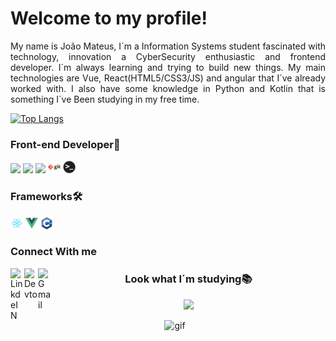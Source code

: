 
<h1 >Welcome to my profile!</h1>

  <p  align="justify">My name is João Mateus, I´m a Information Systems student fascinated with technology, innovation a CyberSecurity enthusiastic and frontend developer. 
  I´m always learning and trying to build new things. My main technologies are Vue, React(HTML5/CSS3/JS) and angular that I´ve already worked with. I also have some knowledge in Python and Kotlin that is something I´ve Been studying in my free time.</p>


<div align="left">
  
[![Top Langs](https://github-readme-stats.vercel.app/api/top-langs/?username=joaomateuus&layout=compact&theme=tokyonight)](https://github.com/joaomateuus/github-readme-stats)
  
</div>

<div float="left">
 
  <h3 align="left">Front-end Developer🎨</h3>
    <code><img height="20"<img src="https://user-images.githubusercontent.com/80249973/126726480-1285c6c4-d83b-4c84-9470-5a93c983acc4.png"></code>
    <code><img height="20"<img src="https://www.seekpng.com/png/full/80-803501_javascript-logo-logo-de-java-script-png.png"></code>
    <code><img height="20"<img src="https://cdn.iconscout.com/icon/free/png-512/typescript-1174965.png"></code>
    <code><img height="20" src="https://raw.githubusercontent.com/github/explore/80688e429a7d4ef2fca1e82350fe8e3517d3494d/topics/git/git.png"></code>
    <code><img height="20" src="https://raw.githubusercontent.com/github/explore/80688e429a7d4ef2fca1e82350fe8e3517d3494d/topics/terminal/terminal.png"></code>
  
   <h3 align="left"> Frameworks🛠️</h3>
   <code><img height="20" src="https://raw.githubusercontent.com/github/explore/80688e429a7d4ef2fca1e82350fe8e3517d3494d/topics/react/react.png"></code>
   <code><img height="20" src="https://raw.githubusercontent.com/github/explore/80688e429a7d4ef2fca1e82350fe8e3517d3494d/topics/vue/vue.png"></code>
   <code><img height="20" src="https://raw.githubusercontent.com/github/explore/80688e429a7d4ef2fca1e82350fe8e3517d3494d/topics/cpp/cpp.png"></code>
                                                                                                     
  </div>                    
                                                                                                  
                                                                                                                                                                                                   
<div float="left">
 <h3 height="50" width="60">Connect With me</h3>
  <a target="_blank" href="https://www.linkedin.com/in/jo%C3%A3omateus-/">
    <img align="left"  alt="LinkdeIN" width="22px" src="https://cdn.jsdelivr.net/npm/simple-icons@v3/icons/linkedin.svg" />
  </a>
  <a target="_blank" href="https://dev.to/aryclenio/">
    <img align="left"  alt="Devto" width="22px" src="https://cdn.jsdelivr.net/npm/simple-icons@v3/icons/dev-dot-to.svg" />
  </a>
  <a target="_blank" href="mailto:joaomateusmoraisdeamaral@gmail.com">
    <img align="left" alt="Gmail" width="22px" src="https://cdn.jsdelivr.net/npm/simple-icons@v3/icons/gmail.svg" />
  </a>
</div>

 <div align="center">
   <h3 height="50" width="60">Look what I´m studying📚</h3>
     <a target="_blank" href="">
      <img  align="left "src="https://upload.wikimedia.org/wikipedia/commons/4/45/Notion_app_logo.png?20200221181224" heigth="50" width="60" />
    </a>
</div>
 
 <div align="center">
 
![gif](https://c.tenor.com/mCiM7CmGGI4AAAAC/naruto.gif)

 </div>

  


